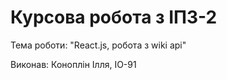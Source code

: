 # Курсова робота з ІПЗ-2

Тема роботи: "React.js, робота з wiki api" 

Виконав: Коноплін Ілля, ІО-91


